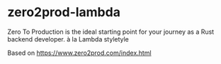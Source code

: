 # zero2prod-lambda
Zero To Production is the ideal starting point for your journey as a Rust backend developer. à la Lambda styletyle

Based on https://www.zero2prod.com/index.html
